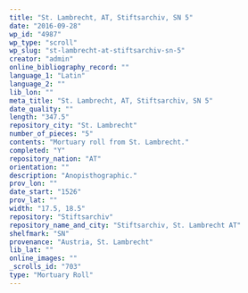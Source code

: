 ```yaml
---
title: "St. Lambrecht, AT, Stiftsarchiv, SN 5"
date: "2016-09-28"
wp_id: "4987"
wp_type: "scroll"
wp_slug: "st-lambrecht-at-stiftsarchiv-sn-5"
creator: "admin"
online_bibliography_record: ""
language_1: "Latin"
language_2: ""
lib_lon: ""
meta_title: "St. Lambrecht, AT, Stiftsarchiv, SN 5"
date_quality: ""
length: "347.5"
repository_city: "St. Lambrecht"
number_of_pieces: "5"
contents: "Mortuary roll from St. Lambrecht."
completed: "Y"
repository_nation: "AT"
orientation: ""
description: "Anopisthographic."
prov_lon: ""
date_start: "1526"
prov_lat: ""
width: "17.5, 18.5"
repository: "Stiftsarchiv"
repository_name_and_city: "Stiftsarchiv, St. Lambrecht AT"
shelfmark: "SN"
provenance: "Austria, St. Lambrecht"
lib_lat: ""
online_images: ""
_scrolls_id: "703"
type: "Mortuary Roll"
---
```



